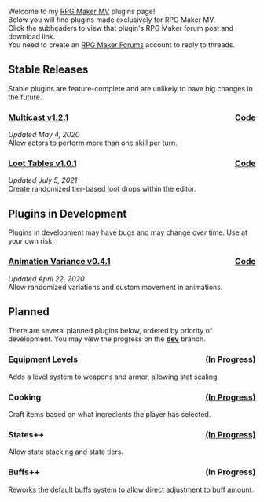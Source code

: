 Welcome to my [RPG Maker MV](https://www.rpgmakerweb.com/products/programs/rpg-maker-mv) plugins page!  
Below you will find plugins made exclusively for RPG Maker MV.  
Click the subheaders to view that plugin's RPG Maker forum post and download link.  
You need to create an [RPG Maker Forums](https://forums.rpgmakerweb.com/) account to reply to threads.

## Stable Releases
Stable plugins are feature-complete and are unlikely to have big changes in the future.

<h3 style='text-align: left'>
  <a href='https://forums.rpgmakerweb.com/index.php?threads/110706/'>Multicast v1.2.1</a>
  <span style='float: right'>
    <a href='https://raw.githubusercontent.com/jwu3428/RMMV/master/Multicast/dingk_Multicast.js'>Code</a>
  </span>
</h3>

*Updated May 4, 2020*  
Allow actors to perform more than one skill per turn.

<h3 style='text-align: left'>
  <a href='https://forums.rpgmakerweb.com/index.php?threads/120860/'>Loot Tables v1.0.1</a>
  <span style='float:right'>
    <a href='https://github.com/jwu3428/RMMV/blob/master/LootTables/dingk_LootTables.js'>Code</a>
  </span>
</h3>

*Updated July 5, 2021*  
Create randomized tier-based loot drops within the editor. 

## Plugins in Development
Plugins in development may have bugs and may change over time. Use at your own risk.

<h3 style='text-align: left'>
  <a href='https://forums.rpgmakerweb.com/index.php?threads/110787/'>Animation Variance v0.4.1</a>
  <span style='float: right'>
    <a href='https://raw.githubusercontent.com/jwu3428/RMMV/dev/AnimationVariance/dingk_AnimationVariance.js'>Code</a>
  </span>
</h3>

*Updated April 22, 2020*  
Allow randomized variations and custom movement in animations.

## Planned
There are several planned plugins below, ordered by priority of development.
You may view the progress on the [**dev**](https://github.com/jwu3428/RMMV/tree/dev) branch.

<h3 style='text-align: left'>
  Equipment Levels
  <span style='float: right'>
    (In Progress)
  </span>
</h3>
Adds a level system to weapons and armor, allowing stat scaling.

<h3 style='text-align: left'>
  Cooking
  <span style='float: right'>
    <a href='https://github.com/jwu3428/RMMV/blob/dev/Cooking/dingk_Cooking.js'>(In Progress)</a>
  </span>
</h3>
Craft items based on what ingredients the player has selected.

<h3 style='text-align: left'>
  States++
  <span style='float: right'>
    <a href='https://github.com/jwu3428/RMMV/tree/dev/StatesPlus'>(In Progress)</a>
  </span>
</h3>
Allow state stacking and state tiers.

<h3 style='text-align: left'>
  Buffs++
  <span style='float: right'>
    (In Progress)
  </span>
</h3>
Reworks the default buffs system to allow direct adjustment to buff amount.
